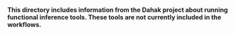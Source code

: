 #### This directory includes information from the Dahak project about running functional inference tools. These tools are not currently included in the workflows.
